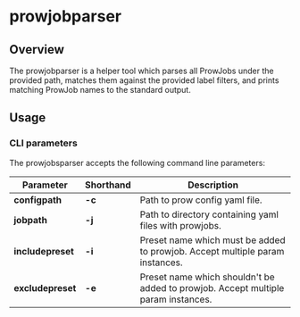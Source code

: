 # prowjobparser

## Overview

The prowjobparser is a helper tool which parses all ProwJobs under the provided path, matches them against the provided label filters, and prints matching ProwJob names to the standard output.

## Usage

### CLI parameters

The prowjobsparser accepts the following command line parameters:

|Parameter | Shorthand | Description |
|-----------|-----------|------------|
| **configpath** | **-c** | Path to prow config yaml file. |
| **jobpath** | **-j** | Path to directory containing yaml files with prowjobs. |
| **includepreset** | **-i** | Preset name which must be added to prowjob. Accept multiple param instances. | 
| **excludepreset** | **-e** | Preset name which shouldn't be added to prowjob. Accept multiple param instances. | 

